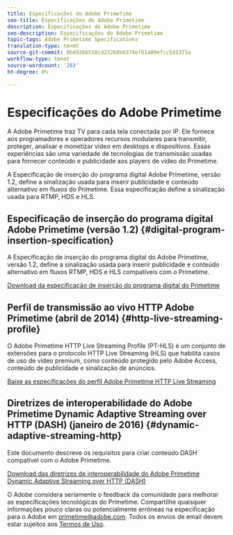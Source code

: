 ```yaml
---
title: Especificações do Adobe Primetime
seo-title: Especificações do Adobe Primetime
description: Especificações do Adobe Primetime
seo-description: Especificações do Adobe Primetime
topic-tags: Adobe Primetime Specifications
translation-type: tm+mt
source-git-commit: 0bd926b510cd23268b6374ef81a09efcc5d1371a
workflow-type: tm+mt
source-wordcount: '263'
ht-degree: 0%

---
```



# Especificações do Adobe Primetime

A Adobe Primetime traz TV para cada tela conectada por IP. Ele fornece aos programadores e operadores recursos modulares para transmitir, proteger, analisar e monetizar vídeo em desktops e dispositivos. Essas experiências são uma variedade de tecnologias de transmissão usadas para fornecer conteúdo e publicidade aos players de vídeo do Primetime.

A Especificação de inserção do programa digital Adobe Primetime, versão 1.2, define a sinalização usada para inserir publicidade e conteúdo alternativo em fluxos do Primetime. Essa especificação define a sinalização usada para RTMP, HDS e HLS.

## Especificação de inserção do programa digital Adobe Primetime (versão 1.2) {#digital-program-insertion-specification}

A Especificação de inserção do programa digital do Adobe Primetime, versão 1.2, define a sinalização usada para inserir publicidade e conteúdo alternativo em fluxos RTMP, HDS e HLS compatíveis com o Primetime.

[Download da especificação de inserção do programa digital do Primetime](assets/PrimetimeDigitalProgramInsertionSignalingSpecification.pdf)

## Perfil de transmissão ao vivo HTTP Adobe Primetime (abril de 2014) {#http-live-streaming-profile}

O Adobe Primetime HTTP Live Streaming Profile (PT-HLS) é um conjunto de extensões para o protocolo HTTP Live Streaming (HLS) que habilita casos de uso de vídeo premium, como conteúdo protegido pelo Adobe Access, conteúdo de publicidade e sinalização de anúncios.

[Baixe as especificações do perfil Adobe Primetime HTTP Live Streaming](assets/PrimetimeHLS_April2014.pdf)

## Diretrizes de interoperabilidade do Adobe Primetime Dynamic Adaptive Streaming over HTTP (DASH) (janeiro de 2016) {#dynamic-adaptive-streaming-http}

Este documento descreve os requisitos para criar conteúdo DASH compatível com o Adobe Primetime.

[Download das diretrizes de interoperabilidade do Adobe Primetime Dynamic Adaptive Streaming over HTTP (DASH)](assets/PrimetimeDASH_Jan2016.pdf)

O Adobe considera seriamente o feedback da comunidade para melhorar as especificações tecnológicas do Primetime. Compartilhe quaisquer informações pouco claras ou potencialmente errôneas na especificação para o Adobe em primetime@adobe.com. Todos os envios de email devem estar sujeitos aos [Termos de Uso](https://www.adobe.com/legal/terms.html).
